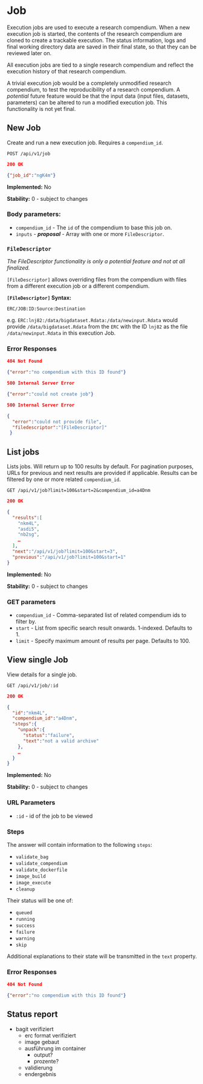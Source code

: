 # Job
Execution jobs are used to execute a research compendium. When a new execution
job is started, the contents of the research compendium are cloned to create a
trackable execution. The status information, logs and final working directory
data are saved in their final state, so that they can be reviewed later on.

All execution jobs are tied to a single research compendium and reflect the
execution history of that research compendium.

A trivial execution job would be a completely unmodified research compendium, to
test the reproducibility of a research compendium. A _potential_ future feature
would be that the input data (input files, datasets, parameters) can be altered
to run a modified execution job. This functionality is not yet final.

## New Job

Create and run a new execution job. Requires a `compendium_id`.

`POST /api/v1/job`

```json
200 OK

{"job_id":"ngK4m"}
```
__Implemented:__ No

__Stability:__ 0 - subject to changes

### Body parameters:

* `compendium_id` - The `id` of the compendium to base this job on.
* `inputs` - **_proposal_** - Array with one or more `FileDescriptor`.

### `FileDescriptor`

_The FileDescriptor functionality is only a potential feature and not at all
finalized._

`[FileDescriptor]` allows overriding files from the compendium with files
from a different execution job or a different compendium.

__`[FileDescriptor]` Syntax:__
```
ERC/JOB:ID:Source:Destination
```

e.g. `ERC:lnj82:/data/bigdataset.Rdata:/data/newinput.Rdata` would provide
`/data/bigdataset.Rdata` from the `ERC` with the ID `lnj82` as the file
`/data/newinput.Rdata` in this execution Job.

### Error Responses
```json
404 Not Found

{"error":"no compendium with this ID found"}
```

```json
500 Internal Server Error

{"error":"could not create job"}
```

```json
500 Internal Server Error

{
  "error":"could not provide file",
  "filedescriptor":"[FileDescriptor]"
 }
```

## List jobs

Lists jobs. Will return up to 100 results by default. For pagination purposes, URLs for previous and next results are provided if applicable. Results can be filtered by one or more related `compendium_id`.

`GET /api/v1/job?limit=100&start=2&compendium_id=a4Dnm`

```json
200 OK

{
  "results":[
    "nkm4L",
    "asdi5",
    "nb2sg",
    …
  ],
  "next":"/api/v1/job?limit=100&start=3",
  "previous":"/api/v1/job?limit=100&start=1"
}
```

__Implemented:__ No

__Stability:__ 0 - subject to changes

### GET parameters

* `compendium_id` - Comma-separated list of related compendium ids to filter by.
*  `start` - List from specific search result onwards. 1-indexed. Defaults to 1.
*  `limit` - Specify maximum amount of results per page. Defaults to 100.

## View single Job

View details for a single job.

`GET /api/v1/job/:id`

```json
200 OK

{
  "id":"nkm4L",
  "compendium_id":"a4Dnm",
  "steps":{
    "unpack":{
      "status":"failure",
      "text":"not a valid archive"
    },
    …
  }
}
```

__Implemented:__ No

__Stability:__ 0 - subject to changes


### URL Parameters

* `:id` - id of the job to be viewed

### Steps

The answer will contain information to the following `steps`:

* `validate_bag`
* `validate_compendium`
* `validate_dockerfile`
* `image_build`
* `image_execute`
* `cleanup`

Their status will be one of:

* `queued`
* `running`
* `success`
* `failure`
* `warning`
* `skip`

Additional explanations to their state will be transmitted in the `text` property.

### Error Responses

```json
404 Not Found

{"error":"no compendium with this ID found"}
```

## Status report

* bagit verifiziert
    * erc format verifiziert
    * image gebaut
    * ausführung im container
        * output?
        * prozente?
    * validierung
    * endergebnis

